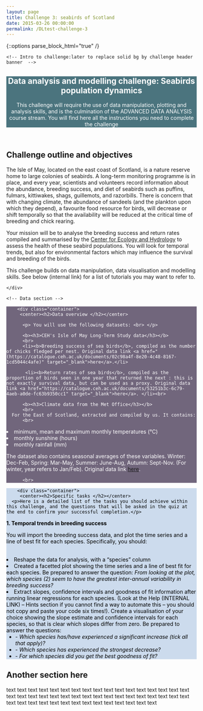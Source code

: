 ```yaml
---
layout: page
title: Challenge 3: seabirds of Scotland
date: 2015-03-26 00:00:00
permalink: /DLtest-challenge-3
---
```



<head>
<style>
feature h2 {
  font-size: 28px;
  font-weight: 600;
  margin-bottom: 30px;
}
feature p {
  color: #e6eaef;
  margin-bottom: 20px;
}   
</style>
</head>

{::options parse_block_html="true" /}

    <!-- Intro to challenge:later to replace solid bg by challenge header banner  -->
<section id="portfolio-work" style= "background-color: #4b747e; color: white">
        <div class="container">
         <center><h2>Data analysis and modelling challenge: Seabirds population dynamics </h2></center>
            <p></p>
          <center><p> This challenge will require the use of data manipulation, plotting and analysis skills, and is the culmination of the ADVANCED DATA ANALYSIS course stream. You will find here all the instructions you need to complete the challenge </p></center>
        
</div>

</section>

<!-- Empty line to have white border -->
<section><br></section>

<!-- Challenge context and objectives -->
<section id="feature" style= "background-image: url({{ site.baseurl }}/img/DL-challenge-may.jpg);">
 
   <div class="container">
  <div class="row">
    <div class="col-md-6">
      <h2>Challenge outline and objectives</h2>
      <p>The Isle of May, located on the east coast of Scotland, is a nature reserve home to large colonies of seabirds. A long-term monitoring programme is in place, and every year, scientists and volunteers record information about the abundance, breeding success, and diet of seabirds such as puffins, fulmars, kittiwakes, shags, guillemots, and razorbills. There is concern that with changing climate, the abundance of sandeels (and the plankton upon which they depend), a favourite food resource for birds, will decrease or shift temporally so that the availability will be reduced at the critical time of breeding and chick rearing. </p>
      
<p>Your mission will be to analyse the breeding success and return rates compiled and summarised by the <a href = "http://ceh.ac.uk/" target="_blank">Center for Ecology and Hydrology</a> to assess the health of these seabird populations. You will look for temporal trends, but also for environmental factors which may influence the survival and breeding of the birds.</p>

<p>This challenge builds on data manipulation, data visualisation and modelling skills. See below (internal link) for a list of tutorials you may want to refer to. </p>

    </div>
  </div>
  
  <div class="row">
     <div class="col-md-6 col-md-offset-6"></div>
  </div>
  
</div>
</section>

    <!-- Data section -->
<section id="portfolio-work" style= "background-color: #71667c; color: white">

        <div class="container">
         <center><h2>Data overview </h2></center>
         
          <p> You will use the following datasets: <br> </p>
          
          <b><h3>CEH's Isle of May Long-Term Study data</h3></b>
          <br>
          <li><b>Breeding success of sea birds</b>, compiled as the number of chicks fledged per nest. Original data link <a href="(https://catalogue.ceh.ac.uk/documents/02c98a4f-8e20-4c48-8167-1cd5044c4afe)" target="_blank">here</a>.</li>
          
           <li><b>Return rates of sea birds</b>, compiled as the proportion of birds seen in one year that returned the next : this is not exactly survival data, but can be used as a proxy. Original data link <a href="https://catalogue.ceh.ac.uk/documents/53251b3c-6c79-4aeb-a0de-fc63b9350cc1" target="_blank">here</a>. </li><br>
          
          <b><h3>Climate data from the Met Office</h3></b>
          <br>
      For the East of Scotland, extracted and compiled by us. It contains: 
          <br>
<li>	minimum, mean and maximum monthly temperatures (°C)</li>
<li>	monthly sunshine (hours)</li>
<li>	monthly rainfall (mm)</li>


<p>The dataset also contains seasonal averages of these variables. Winter: Dec-Feb, Spring: Mar-May, Summer: June-Aug, Autumn: Sept-Nov. (For winter, year refers to Jan/Feb). Original data link <a href="https://www.metoffice.gov.uk/climate/uk/summaries/datasets" target="_blank">here</a>.</p>

          <br>
        
</div>

</section>


   <!-- Tasks section -->
<section id="portfolio-work" style= "background-color: #ccdbed; color: black">

        <div class="container">
         <center><h2>Specific tasks </h2></center>
      <p>Here is a detailed list of the tasks you should achieve within this challenge, and the questions that will be asked in the quiz at the end to confirm your successful completion.</p>
      
   <p> <b>1. Temporal trends in breeding success</b><br></p>
      
<p>You will import the breeding success data, and plot the time series and a line of best fit for each species. Specifically, you should: </p>
<br>
<li>	Reshape the data for analysis, with a “species” column </li>

<li>	Created a facetted plot showing the time series and a line of best fit for each species. Be prepared to answer the question: <i>From looking at the plot, which species (2) seem to have the greatest inter-annual variability in breeding success?</i> </li>

<li>	Extract slopes, confidence intervals and goodness of fit information after running linear regressions for each species. (Look at the Help (INTERNAL LINK) – Hints section if you cannot find a way to automate this – you should not copy and paste your code six times!). Create a visualisation of your choice showing the slope estimate and confidence intervals for each species, so that is clear which slopes differ from zero. Be prepared to answer the questions: 
<ul>
<li> - <i>	Which species has/have experienced a significant increase (tick all that apply)? </i></li>
<li> - <i>	Which species has experienced the strongest decrease?</i></li>
<li> - <i>	For which species did you get the best goodness of fit?</i></li></ul>
         </li>
        
</div>
</section>

<!-- another section  -->
<section id="feature" style= "background-image: url({{ site.baseurl }}/img/DL-challenge-puffinrazor.jpg);">
 
   <div class="container">
  <div class="row">
    <div class="col-md-6">
      <h2>Another section here</h2>
      <p>text text text text text text text text text text text text text text text text text text text text text text text text text text text text text text text text text text text text text text text text text text text text text text text text 
    </div>
  </div>
</div>
</section>


   

